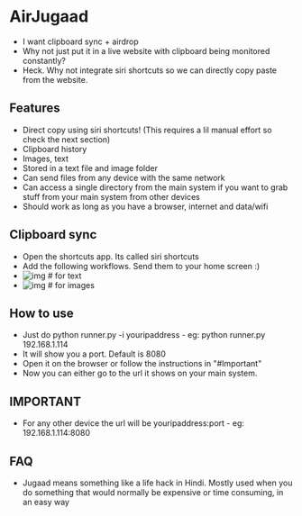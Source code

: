 # AirJugaad

- I want clipboard sync + airdrop
- Why not just put it in a live website with clipboard being monitored constantly?
- Heck. Why not integrate siri shortcuts so we can directly copy paste from the website.

## Features
- Direct copy using siri shortcuts! (This requires a lil manual effort so check the next section)
- Clipboard history
- Images, text 
- Stored in a text file and image folder
- Can send files from any device with the same network
- Can access a single directory from the main system if you want to grab stuff from your main system from other devices
- Should work as long as you have a browser, internet and data/wifi

## Clipboard sync
- Open the shortcuts app. Its called siri shortcuts
- Add the following workflows. Send them to your home screen :)
- ![img](./short1.jpg)  # for text
- ![img](./short2.jpg)  # for images

## How to use
- Just do python runner.py -i youripaddress
        - eg: python runner.py 192.168.1.114
- It will show you a port. Default is 8080
- Open it on the browser or follow the instructions in "#Important"
- Now you can either go to the url it shows on your main system. 

## IMPORTANT
- For any other device the url will be 
youripaddress:port
        - eg: 192.168.1.114:8080

## FAQ
- Jugaad means something like a life hack in Hindi. Mostly used when you do something that would normally be expensive or time consuming, in an easy way
